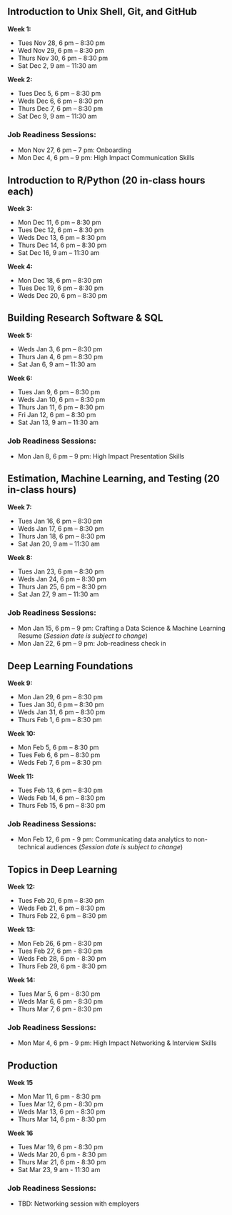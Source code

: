 ## Introduction to Unix Shell, Git, and GitHub

**Week 1:**

- Tues Nov 28, 6 pm – 8:30 pm
- Wed Nov 29, 6 pm – 8:30 pm
- Thurs Nov 30, 6 pm – 8:30 pm
- Sat Dec 2, 9 am – 11:30 am

**Week 2:**

- Tues Dec 5, 6 pm – 8:30 pm
- Weds Dec 6, 6 pm – 8:30 pm
- Thurs Dec 7, 6 pm – 8:30 pm
- Sat Dec 9, 9 am – 11:30 am 

### Job Readiness Sessions:
- Mon Nov 27, 6 pm – 7 pm: Onboarding
- Mon Dec 4, 6 pm – 9 pm: High Impact Communication Skills

## Introduction to R/Python (20 in-class hours each)

**Week 3:** 

- Mon Dec 11, 6 pm – 8:30 pm
- Tues Dec 12, 6 pm – 8:30 pm
- Weds Dec 13, 6 pm – 8:30 pm
- Thurs Dec 14, 6 pm – 8:30 pm
- Sat Dec 16, 9 am – 11:30 am

**Week 4:** 

- Mon Dec 18, 6 pm – 8:30 pm
- Tues Dec 19, 6 pm – 8:30 pm
- Weds Dec 20, 6 pm – 8:30 pm

## Building Research Software & SQL  

**Week 5:** 

- Weds Jan 3, 6 pm – 8:30 pm
- Thurs Jan 4, 6 pm – 8:30 pm
- Sat Jan 6, 9 am – 11:30 am

**Week 6:** 

- Tues Jan 9, 6 pm – 8:30 pm
- Weds Jan 10, 6 pm – 8:30 pm
- Thurs Jan 11, 6 pm – 8:30 pm
- Fri Jan 12, 6 pm – 8:30 pm
- Sat Jan 13, 9 am – 11:30 am

### Job Readiness Sessions:
- Mon Jan 8, 6 pm – 9 pm: High Impact Presentation Skills

## Estimation, Machine Learning, and Testing (20 in-class hours)

**Week 7:** 

- Tues Jan 16, 6 pm – 8:30 pm
- Weds Jan 17, 6 pm – 8:30 pm
- Thurs Jan 18, 6 pm – 8:30 pm
- Sat Jan 20, 9 am – 11:30 am

**Week 8:** 

- Tues Jan 23, 6 pm – 8:30 pm
- Weds Jan 24, 6 pm – 8:30 pm
- Thurs Jan 25, 6 pm – 8:30 pm
- Sat Jan 27, 9 am – 11:30 am

### Job Readiness Sessions:
- Mon Jan 15, 6 pm – 9 pm: Crafting a Data Science & Machine Learning Resume (*Session date is subject to change*)
- Mon Jan 22, 6 pm – 9 pm: Job-readiness check in 

## Deep Learning Foundations

**Week 9:** 

- Mon Jan 29, 6 pm – 8:30 pm
- Tues Jan 30, 6 pm – 8:30 pm
- Weds Jan 31, 6 pm – 8:30 pm
- Thurs Feb 1, 6 pm – 8:30 pm

**Week 10:** 

- Mon Feb 5, 6 pm – 8:30 pm
- Tues Feb 6, 6 pm – 8:30 pm
- Weds Feb 7, 6 pm – 8:30 pm

**Week 11:** 

- Tues Feb 13, 6 pm – 8:30 pm
- Weds Feb 14, 6 pm – 8:30 pm
- Thurs Feb 15, 6 pm – 8:30 pm

### Job Readiness Sessions:
- Mon Feb 12, 6 pm - 9 pm: Communicating data analytics to non-technical audiences
(*Session date is subject to change*)

## Topics in Deep Learning

**Week 12:** 

- Tues Feb 20, 6 pm – 8:30 pm
- Weds Feb 21, 6 pm – 8:30 pm
- Thurs Feb 22, 6 pm – 8:30 pm

**Week 13:**

- Mon Feb 26, 6 pm - 8:30 pm
- Tues Feb 27, 6 pm - 8:30 pm
- Weds Feb 28, 6 pm - 8:30 pm
- Thurs Feb 29, 6 pm - 8:30 pm

**Week 14:**

- Tues Mar 5, 6 pm - 8:30 pm
- Weds Mar 6, 6 pm - 8:30 pm
- Thurs Mar 7, 6 pm - 8:30 pm

### Job Readiness Sessions:
- Mon Mar 4, 6 pm - 9 pm: High Impact Networking & Interview Skills

## Production

**Week 15**

- Mon Mar 11, 6 pm - 8:30 pm
- Tues Mar 12, 6 pm - 8:30 pm
- Weds Mar 13, 6 pm - 8:30 pm
- Thurs Mar 14, 6 pm - 8:30 pm

**Week 16**

- Tues Mar 19, 6 pm - 8:30 pm
- Weds Mar 20, 6 pm - 8:30 pm
- Thurs Mar 21, 6 pm - 8:30 pm
- Sat Mar 23, 9 am - 11:30 am

### Job Readiness Sessions:
- TBD: Networking session with employers


